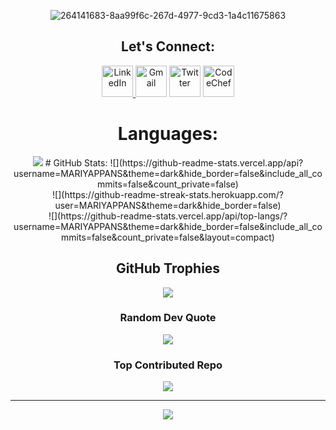 <div style="max-width: 100%; margin: 0 auto; text-align: center;" align="center">

![264141683-8aa99f6c-267d-4977-9cd3-1a4c11675863](https://github.com/MARIYAPPANS/MARIYAPPANS/assets/114395182/cb6d019f-f365-4dda-b436-1cb7e0081d7b)

## Let's Connect:
 <div class="social-icons">
                <a href="https://www.linkedin.com/in/mariyappan-s/" target="_blank" class="social-icon">
                    <img src="https://user-images.githubusercontent.com/74038190/235294012-0a55e343-37ad-4b0f-924f-c8431d9d2483.gif" alt="LinkedIn" height="50" width="50">
                </a>
                <a href="mailto:mariyappanyogeshwaran@gmail.com" target="_blank"
            style="display: inline-block; border-radius: 50%;">
            <img src="https://user-images.githubusercontent.com/74038190/216122065-2f028bae-25d6-4a3c-bc9f-175394ed5011.png" alt="Gmail" height="50" width="50">
               </a>
        <a href="https://twitter.com/" target="_blank" style="display: inline-block; border-radius: 50%;">
            <img src="https://user-images.githubusercontent.com/74038190/235294011-b8074c31-9097-4a65-a594-4151b58743a8.gif" alt="Twitter" height="50" width="50">
        </a>
        <a href="https://www.codechef.com/users/mariyappan" target="_blank" style="display: inline-block; border-radius: 50%;">
            <img src="https://img.icons8.com/?size=1x&id=GkF-CAy7S8GY&format=png" alt="CodeChef" height="50" width="50"
                style="fill: #1a1b27;">
        </a>
        </div>

# Languages:
<img src="https://skillicons.dev/icons?i=c,cpp,java,python,css,html,js,php&perline=3" >
# GitHub Stats:
![](https://github-readme-stats.vercel.app/api?username=MARIYAPPANS&theme=dark&hide_border=false&include_all_commits=false&count_private=false)<br/>
![](https://github-readme-streak-stats.herokuapp.com/?user=MARIYAPPANS&theme=dark&hide_border=false)<br/>
![](https://github-readme-stats.vercel.app/api/top-langs/?username=MARIYAPPANS&theme=dark&hide_border=false&include_all_commits=false&count_private=false&layout=compact)

##  GitHub Trophies
![](https://github-profile-trophy.vercel.app/?username=MARIYAPPANS&theme=nord&no-frame=false&no-bg=false&margin-w=4)

###  Random Dev Quote
![](https://quotes-github-readme.vercel.app/api?type=horizontal&theme=tokyonight)

###  Top Contributed Repo
![](https://github-contributor-stats.vercel.app/api?username=MARIYAPPANS&limit=5&theme=nord&combine_all_yearly_contributions=true)

---
[![](https://visitcount.itsvg.in/api?id=MARIYAPPANS&icon=6&color=5)](https://visitcount.itsvg.in)

<!-- Proudly created with GPRM ( https://gprm.itsvg.in ) -->
